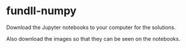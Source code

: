 # fundII-numpy

Download the Jupyter notebooks to your computer for the solutions.

Also download the images so that they can be seen on the notebooks.
